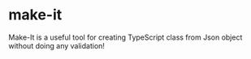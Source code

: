 # make-it
Make-It is a useful tool for creating TypeScript class from Json object without doing any validation!
